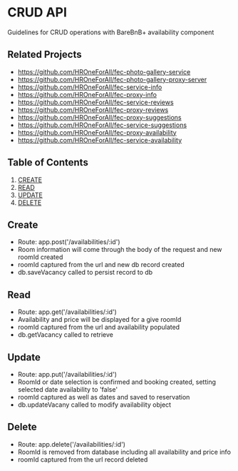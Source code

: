 # CRUD API

Guidelines for CRUD operations with BareBnB+ availability component

## Related Projects

  - https://github.com/HROneForAll/fec-photo-gallery-service
  - https://github.com/HROneForAll/fec-photo-gallery-proxy-server
  - https://github.com/HROneForAll/fec-service-info
  - https://github.com/HROneForAll/fec-proxy-info
  - https://github.com/HROneForAll/fec-service-reviews
  - https://github.com/HROneForAll/fec-proxy-reviews
  - https://github.com/HROneForAll/fec-proxy-suggestions
  - https://github.com/HROneForAll/fec-service-suggestions
  - https://github.com/HROneForAll/fec-proxy-availability
  - https://github.com/HROneForAll/fec-service-availability

## Table of Contents

1. [CREATE](#Create)
1. [READ](#Read)
1. [UPDATE](#Update)
1. [DELETE](#Delete)

## Create
- Route: app.post('/availabilities/:id')
- Room information will come through the body of the request and new roomId created
- roomId captured from the url and new db record created
- db.saveVacancy called to persist record to db

## Read
- Route: app.get('/availabilities/:id')
- Availability and price will be displayed for a give roomId
- roomId captured from the url and availability populated
- db.getVacancy called to retrieve

## Update
- Route: app.put('/availabilities/:id')
- RoomId or date selection is confirmed and booking created, setting selected date availability to 'false'
- roomId captured as well as dates and saved to reservation
- db.updateVacany called to modify availability object

## Delete
- Route: app.delete('/availabilities/:id')
- RoomId is removed from database including all availability and price info
- roomId captured from the url record deleted